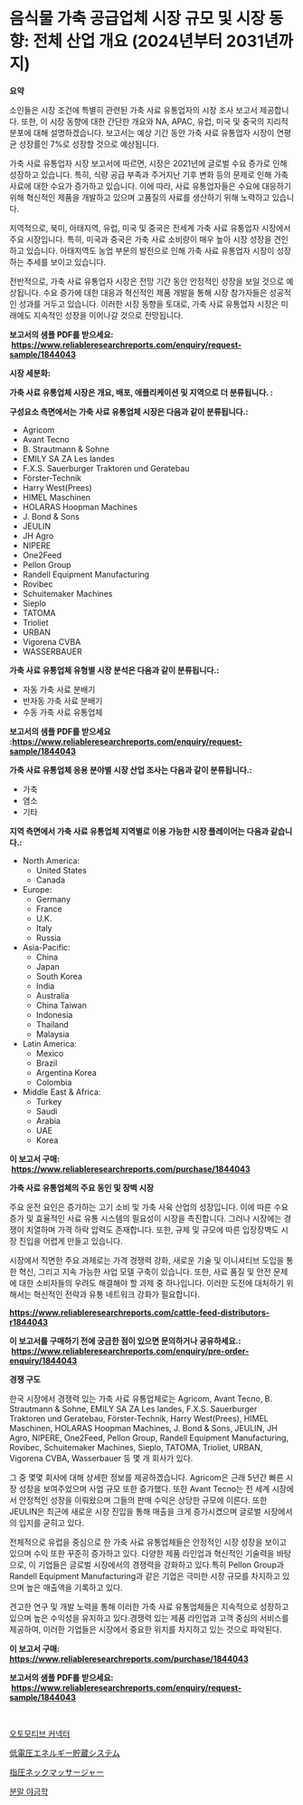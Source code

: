 <p><h1>음식물 가축 공급업체 시장 규모 및 시장 동향: 전체 산업 개요 (2024년부터 2031년까지)</h1></p><p><strong>요약</strong></p>
<p><p>소인들은 시장 조건에 특별히 관련된 가축 사료 유통업자의 시장 조사 보고서 제공합니다. 또한, 이 시장 동향에 대한 간단한 개요와 NA, APAC, 유럽, 미국 및 중국의 지리적 분포에 대해 설명하겠습니다. 보고서는 예상 기간 동안 가축 사료 유통업자 시장이 연평균 성장률인 7%로 성장할 것으로 예상됩니다.</p><p>가축 사료 유통업자 시장 보고서에 따르면, 시장은 2021년에 글로벌 수요 증가로 인해 성장하고 있습니다. 특히, 식량 공급 부족과 주거지난 기후 변화 등의 문제로 인해 가축 사료에 대한 수요가 증가하고 있습니다. 이에 따라, 사료 유통업자들은 수요에 대응하기 위해 혁신적인 제품을 개발하고 있으며 고품질의 사료를 생산하기 위해 노력하고 있습니다.</p><p>지역적으로, 북미, 아태지역, 유럽, 미국 및 중국은 전세계 가축 사료 유통업자 시장에서 주요 시장입니다. 특히, 미국과 중국은 가축 사료 소비량이 매우 높아 시장 성장을 견인하고 있습니다. 아태지역도 농업 부문의 발전으로 인해 가축 사료 유통업자 시장이 성장하는 추세를 보이고 있습니다.</p><p>전반적으로, 가축 사료 유통업자 시장은 전망 기간 동안 안정적인 성장을 보일 것으로 예상됩니다. 수요 증가에 대한 대응과 혁신적인 제품 개발을 통해 시장 참가자들은 성공적인 성과를 거두고 있습니다. 이러한 시장 동향을 토대로, 가축 사료 유통업자 시장은 미래에도 지속적인 성장을 이어나갈 것으로 전망됩니다.</p></p>
<p><strong>보고서의 샘플 PDF를 받으세요: &nbsp;<a href="https://www.reliableresearchreports.com/enquiry/request-sample/1844043">https://www.reliableresearchreports.com/enquiry/request-sample/1844043</a></strong></p>
<p><strong>시장 세분화:</strong></p>
<p><strong> 가축 사료 유통업체 시장은 개요, 배포, 애플리케이션 및 지역으로 더 분류됩니다. :</strong></p>
<p><strong>구성요소 측면에서는 가축 사료 유통업체 시장은 다음과 같이 분류됩니다.:</strong></p>
<p><ul><li>Agricom</li><li>Avant Tecno</li><li>B. Strautmann & Sohne</li><li>EMILY SA ZA Les landes</li><li>F.X.S. Sauerburger Traktoren und Geratebau</li><li>Förster-Technik</li><li>Harry West(Prees)</li><li>HIMEL Maschinen</li><li>HOLARAS Hoopman Machines</li><li>J. Bond & Sons</li><li>JEULIN</li><li>JH Agro</li><li>NIPERE</li><li>One2Feed</li><li>Pellon Group</li><li>Randell Equipment Manufacturing</li><li>Rovibec</li><li>Schuitemaker Machines</li><li>Sieplo</li><li>TATOMA</li><li>Trioliet</li><li>URBAN</li><li>Vigorena CVBA</li><li>WASSERBAUER</li></ul></p>
<p><strong> 가축 사료 유통업체 유형별 시장 분석은 다음과 같이 분류됩니다.:</strong></p>
<p><ul><li>자동 가축 사료 분배기</li><li>반자동 가축 사료 분배기</li><li>수동 가축 사료 유통업체</li></ul></p>
<p><strong>보고서의 샘플 PDF를 받으세요 :<a href="https://www.reliableresearchreports.com/enquiry/request-sample/1844043">https://www.reliableresearchreports.com/enquiry/request-sample/1844043</a></strong></p>
<p><strong> 가축 사료 유통업체 응용 분야별 시장 산업 조사는 다음과 같이 분류됩니다.:</strong></p>
<p><ul><li>가축</li><li>염소</li><li>기타</li></ul></p>
<p><strong>지역 측면에서 가축 사료 유통업체 지역별로 이용 가능한 시장 플레이어는 다음과 같습니다.:</strong></p>
<p><ul>
    <li>
        North America:
        <ul>
            <li>United States</li>
            <li>Canada</li>
        </ul>
    </li>
    <li>
        Europe:
        <ul>
            <li>Germany</li>
            <li>France</li>
            <li>U.K.</li>
            <li>Italy</li>
            <li>Russia</li>
        </ul>
    </li>
    <li>
        Asia-Pacific:
        <ul>
            <li>China</li>
            <li>Japan</li>
            <li>South Korea</li>
            <li>India</li>
            <li>Australia</li>
            <li>China Taiwan</li>
            <li>Indonesia</li>
            <li>Thailand</li>
            <li>Malaysia</li>
        </ul>
    </li>
    <li>
        Latin America:
        <ul>
            <li>Mexico</li>
            <li>Brazil</li>
            <li>Argentina Korea</li>
            <li>Colombia</li>
        </ul>
    </li>
    <li>
        Middle East & Africa:
        <ul>
            <li>Turkey</li>
            <li>Saudi</li>
            <li>Arabia</li>
            <li>UAE</li>
            <li>Korea</li>
        </ul>
    </li>
    </ul></p>
<p><strong>이 보고서 구매: &nbsp;<a href="https://www.reliableresearchreports.com/purchase/1844043">https://www.reliableresearchreports.com/purchase/1844043</a></strong></p>
<p><strong>가축 사료 유통업체의 주요 동인 및 장벽 시장</strong></p>
<p><p>주요 운전 요인은 증가하는 고기 소비 및 가축 사육 산업의 성장입니다. 이에 따른 수요 증가 및 효율적인 사료 유통 시스템의 필요성이 시장을 촉진합니다. 그러나 시장에는 경쟁이 치열하며 가격 하락 압력도 존재합니다. 또한, 규제 및 규모에 따른 입장장벽도 시장 진입을 어렵게 만들고 있습니다.</p><p>시장에서 직면한 주요 과제로는 가격 경쟁력 강화, 새로운 기술 및 이니셔티브 도입을 통한 혁신, 그리고 지속 가능한 사업 모델 구축이 있습니다. 또한, 사료 품질 및 안전 문제에 대한 소비자들의 우려도 해결해야 할 과제 중 하나입니다. 이러한 도전에 대처하기 위해서는 혁신적인 전략과 유통 네트워크 강화가 필요합니다.</p></p>
<p><strong><a href="https://www.reliableresearchreports.com/cattle-feed-distributors-r1844043">https://www.reliableresearchreports.com/cattle-feed-distributors-r1844043</a></strong></p>
<p><strong>이 보고서를 구매하기 전에 궁금한 점이 있으면 문의하거나 공유하세요.: &nbsp;<a href="https://www.reliableresearchreports.com/enquiry/pre-order-enquiry/1844043">https://www.reliableresearchreports.com/enquiry/pre-order-enquiry/1844043</a></strong></p>
<p><strong>경쟁 구도</strong></p>
<p><p>한국 시장에서 경쟁력 있는 가축 사료 유통업체로는 Agricom, Avant Tecno, B. Strautmann & Sohne, EMILY SA ZA Les landes, F.X.S. Sauerburger Traktoren und Geratebau, Förster-Technik, Harry West(Prees), HIMEL Maschinen, HOLARAS Hoopman Machines, J. Bond & Sons, JEULIN, JH Agro, NIPERE, One2Feed, Pellon Group, Randell Equipment Manufacturing, Rovibec, Schuitemaker Machines, Sieplo, TATOMA, Trioliet, URBAN, Vigorena CVBA, Wasserbauer 등 몇 개 회사가 있다.</p><p>그 중 몇몇 회사에 대해 상세한 정보를 제공하겠습니다. Agricom은 근래 5년간 빠른 시장 성장을 보여주었으며 사업 규모 또한 증가했다. 또한 Avant Tecno는 전 세계 시장에서 안정적인 성장을 이뤄왔으며 그들의 판매 수익은 상당한 규모에 이른다. 또한 JEULIN은 최근에 새로운 시장 진입을 통해 매출을 크게 증가시켰으며 글로벌 시장에서의 입지를 굳히고 있다.</p><p>전체적으로 유럽을 중심으로 한 가축 사료 유통업체들은 안정적인 시장 성장을 보이고 있으며 수익 또한 꾸준히 증가하고 있다. 다양한 제품 라인업과 혁신적인 기술력을 바탕으로, 이 기업들은 글로벌 시장에서의 경쟁력을 강화하고 있다.특히 Pellon Group과 Randell Equipment Manufacturing과 같은 기업은 극미한 시장 규모를 차지하고 있으며 높은 매출액을 기록하고 있다. </p><p>견고한 연구 및 개발 노력을 통해 이러한 가축 사료 유통업체들은 지속적으로 성장하고 있으며 높은 수익성을 유지하고 있다.경쟁력 있는 제품 라인업과 고객 중심의 서비스를 제공하여, 이러한 기업들은 시장에서 중요한 위치를 차지하고 있는 것으로 파악된다.</p></p>
<p><strong>이 보고서 구매: &nbsp; <a href="https://www.reliableresearchreports.com/purchase/1844043">https://www.reliableresearchreports.com/purchase/1844043</a></strong></p>
<p><strong>보고서의 샘플 PDF를 받으세요: &nbsp;<a href="https://www.reliableresearchreports.com/enquiry/request-sample/1844043">https://www.reliableresearchreports.com/enquiry/request-sample/1844043</a></strong><strong></strong></p>
<p>&nbsp;</p>
<p><p><a href="https://medium.com/@evo032/%EC%9E%90%EB%8F%99%EC%B0%A8-%EC%BB%A4%EB%84%A5%ED%84%B0-%EC%8B%9C%EC%9E%A5-%EC%A1%B0%EC%82%AC-%EB%B3%B4%EA%B3%A0%EC%84%9C-%EA%B7%B8-%EC%97%AD%EC%82%AC-%EB%B0%8F-2024%EB%85%84%EB%B6%80%ED%84%B0-2031%EB%85%84%EA%B9%8C%EC%A7%80%EC%9D%98-%EC%98%88%EC%B8%A1-29bd33f93e4f">오토모티브 커넥터</a></p><p><a href="https://medium.com/@englandlifestyle_22171/%E4%BD%8E%E9%9B%BB%E5%9C%A7%E3%82%A8%E3%83%8D%E3%83%AB%E3%82%AE%E3%83%BC%E3%82%B9%E3%83%88%E3%83%AC%E3%83%BC%E3%82%B8%E3%82%B7%E3%82%B9%E3%83%86%E3%83%A0%E5%B8%82%E5%A0%B4%E3%81%AE%E8%A6%8F%E6%A8%A1%E3%81%A8%E5%B8%82%E5%A0%B4%E5%8B%95%E5%90%91-%E5%AE%8C%E5%85%A8%E3%81%AA%E7%94%A3%E6%A5%AD%E6%A6%82%E8%A6%81-2024%E5%B9%B4%E3%81%8B%E3%82%892031%E5%B9%B4%E3%81%BE%E3%81%A7-c5814f998768">低電圧エネルギー貯蔵システム</a></p><p><a href="https://medium.com/@austinallan03/%E6%8C%87%E5%9C%A7%E3%83%8D%E3%83%83%E3%82%AF%E3%83%9E%E3%83%83%E3%82%B5%E3%83%BC%E3%82%B8%E3%83%A3%E3%83%BC%E5%B8%82%E5%A0%B4%E5%B1%95%E6%9C%9B-%E6%A5%AD%E7%95%8C%E6%A6%82%E8%A6%81%E3%81%A8%E4%BA%88%E6%B8%AC-2024%E5%B9%B4%E3%81%8B%E3%82%892031%E5%B9%B4-991bb76913b6">指圧ネックマッサージャー</a></p><p><a href="https://medium.com/@tonyolfson67562023/%EB%B6%84%EB%A7%90-%EC%84%B8%EA%B3%B5-%EC%8B%9C%EC%9E%A5-%EB%B6%84%EC%84%9D-%EA%B7%B8%EC%9D%98-cagr-%EC%8B%9C%EC%9E%A5-%EC%84%B8%EB%B6%84%ED%99%94-%EB%B0%8F-%EA%B8%80%EB%A1%9C%EB%B2%8C-%EC%82%B0%EC%97%85-%EA%B0%9C%EC%9A%94-cb345a1c5e16">분말 야금학</a></p></p>